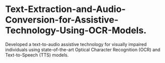 # Text-Extraction-and-Audio-Conversion-for-Assistive-Technology-Using-OCR-Models.
Developed a text-to-audio assistive technology for visually impaired individuals using state-of-the-art Optical Character Recognition (OCR) and Text-to-Speech (TTS) models. 
